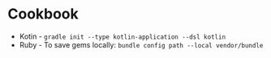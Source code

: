 # Cookbook

- Kotin - `gradle init --type kotlin-application --dsl kotlin`
- Ruby - To save gems locally: `bundle config path --local vendor/bundle`

